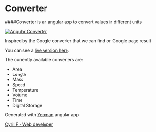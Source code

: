 # Converter

####Converter is an angular app to convert values in different units

[![Angular Converter](https://raw.github.com/cyrilf/angular-converter/master/angular-converter.png)](http://angularconverter.cyrilf.com)

Inspired by the Google converter that we can find on Google page result

You can see a [live version here](http://angular-converter.cyrilf.com).


The currently available converters are:

 - Area
 - Length
 - Mass
 - Speed
 - Temperature
 - Volume
 - Time
 - Digital Storage


Generated with [Yeoman](http://yeoman.io) angular app

[Cyril F - Web developer](http://cyrilf.com)
